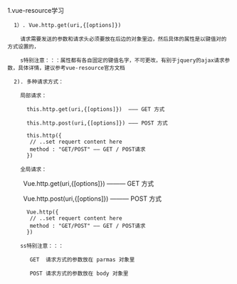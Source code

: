 1.vue-resource学习
  
	  1）. Vue.http.get(uri,{[options]})
    
        请求需要发送的参数和请求头必须要放在后边的对象里边，然后具体的属性是以键值对的方式设置的，
        
        s特别注意：：：属性都有各自固定的键值名字，不可更改，有别于jquery的ajax请求参数，具体详情，建议参考vue-resource官方文档
        
	  2). 多种请求方式：
    
        局部请求：
      
          this.http.get(uri,{[options]})  ——— GET 方式 
         
          this.http.post(uri,{[options]}) ——— POST 方式 
         
          this.http({
	       // ..set requert content here
	       method : "GET/POST" —— GET / POST请求	
          })
         
        全局请求：
    
          Vue.http.get(uri,{[options]})  ——— GET 方式 
         
          Vue.http.post(uri,{[options]}) ——— POST 方式
         
          Vue.http({
	       // ..set requert content here
	       method : "GET/POST" —— GET / POST请求	
          })
         
        ss特别注意：：：
      
           GET  请求方式的参数放在 parmas 对象里
          
           POST 请求方式的参数放在 body 对象里
